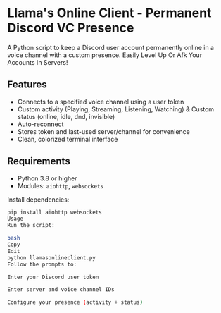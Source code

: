 # Llama's Online Client - Permanent Discord VC Presence

A Python script to keep a Discord user account permanently online in a voice channel with a custom presence.
Easily Level Up Or Afk Your Accounts In Servers! 

## Features

- Connects to a specified voice channel using a user token
- Custom activity (Playing, Streaming, Listening, Watching) & Custom status (online, idle, dnd, invisible)
- Auto-reconnect 
- Stores token and last-used server/channel for convenience
- Clean, colorized terminal interface

## Requirements

- Python 3.8 or higher
- Modules: `aiohttp`, `websockets`

Install dependencies:

```bash
pip install aiohttp websockets
Usage
Run the script:

bash
Copy
Edit
python llamasonlineclient.py
Follow the prompts to:

Enter your Discord user token

Enter server and voice channel IDs

Configure your presence (activity + status)

